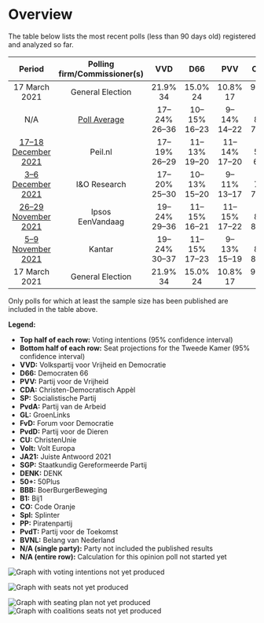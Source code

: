 # Overview

The table below lists the most recent polls (less than 90 days old) registered and analyzed so far.

| Period     | Polling firm/Commissioner(s) | VVD | D66 | PVV | CDA | SP | PvdA | GL | FvD | PvdD | CU | Volt | JA21 | SGP | DENK | 50+ | BBB | B1 | CO | Spl | PP | PvdT | BVNL |
|:----------:|:----------------------------:|:--:|:--:|:--:|:--:|:--:|:--:|:--:|:--:|:--:|:--:|:--:|:--:|:--:|:--:|:--:|:--:|:--:|:--:|:--:|:--:|:--:|:--:|
| 17 March 2021 | General Election | 21.9% <br> 34 | 15.0% <br> 24 | 10.8% <br> 17 | 9.5% <br> 15 | 6.0% <br> 9 | 5.7% <br> 9 | 5.2% <br> 8 | 5.0% <br> 8 | 3.8% <br> 6 | 3.4% <br> 5 | 2.4% <br> 3 | 2.4% <br> 3 | 2.1% <br> 3 | 2.0% <br> 3 | 1.0% <br> 1 | 1.0% <br> 1 | 0.8% <br> 1 | 0.4% <br> 0 | 0.3% <br> 0 | 0.2% <br> 0 | 0.0% <br> 0 | 0.0% <br> 0 |
| N/A | [Poll Average](average.html) | 17–24% <br> 26–36 | 10–15% <br> 16–23 | 9–14% <br> 14–22 | 4–8% <br> 7–11 | 4–7% <br> 6–10 | 4–7% <br> 6–13 | 4–7% <br> 6–11 | 2–5% <br> 2–9 | 4–7% <br> 6–10 | 2–5% <br> 4–7 | 3–7% <br> 4–10 | 3–7% <br> 4–10 | 2–3% <br> 2–4 | 1–3% <br> 1–4 | 0–2% <br> 0–2 | 3–7% <br> 5–10 | 0–2% <br> 0–2 | N/A <br> N/A | N/A <br> N/A | N/A <br> N/A | N/A <br> N/A | 0–1% <br> 0–1 |
| [17–18 December 2021](2021-12-18-Peilnl.html) | Peil.nl | 17–19% <br> 26–29 | 11–13% <br> 19–20 | 11–14% <br> 17–20 | 4–5% <br> 6–8 | 5–6% <br> 7–9 | 5–7% <br> 9–10 | 5–7% <br> 9–10 | 3–5% <br> 5–7 | 5–7% <br> 9–10 | 3–5% <br> 5–7 | 4–5% <br> 5–7 | 5–7% <br> 9–10 | 2–3% <br> 2–3 | 2–3% <br> 2–3 | 0% <br> 0 | 5–6% <br> 7–11 | 0–1% <br> 0–1 | N/A <br> N/A | N/A <br> N/A | N/A <br> N/A | N/A <br> N/A | 0–1% <br> 0–1 |
| [3–6 December 2021](2021-12-06-IOResearch.html) | I&O Research | 17–20% <br> 25–30 | 10–13% <br> 15–20 | 9–11% <br> 13–17 | 5–7% <br> 7–11 | 4–6% <br> 6–9 | 5–7% <br> 8–11 | 5–7% <br> 7–11 | 2–3% <br> 2–4 | 4–6% <br> 6–10 | 3–4% <br> 4–6 | 5–7% <br> 8–11 | 4–6% <br> 6–9 | 2–3% <br> 2–5 | 1–2% <br> 1–2 | 1–2% <br> 1–2 | 5–7% <br> 8–10 | 1–2% <br> 1–2 | N/A <br> N/A | N/A <br> N/A | N/A <br> N/A | N/A <br> N/A | 0–1% <br> 0–1 |
| [26–29 November 2021](2021-11-29-Ipsos.html) | Ipsos <br> EenVandaag | 19–24% <br> 29–36 | 11–15% <br> 16–21 | 11–15% <br> 17–22 | 5–8% <br> 8–12 | 4–7% <br> 6–12 | 4–7% <br> 6–9 | 4–7% <br> 6–9 | 2–4% <br> 3–6 | 4–7% <br> 6–9 | 2–5% <br> 4–6 | 2–5% <br> 4–6 | 3–5% <br> 4–7 | 2–4% <br> 3–5 | 2–3% <br> 2–5 | 0–1% <br> 0 | 3–6% <br> 5–8 | 0–1% <br> 0–2 | N/A <br> N/A | N/A <br> N/A | N/A <br> N/A | N/A <br> N/A | N/A <br> N/A |
| [5–9 November 2021](2021-11-09-Kantar.html) | Kantar | 19–24% <br> 30–37 | 11–15% <br> 17–23 | 9–13% <br> 15–19 | 5–8% <br> 8–12 | 4–7% <br> 6–9 | 5–8% <br> 7–13 | 5–8% <br> 7–11 | 3–5% <br> 4–9 | 4–7% <br> 5–9 | 2–4% <br> 4–6 | 4–7% <br> 5–10 | 3–5% <br> 4–6 | 1–3% <br> 2–4 | 1–3% <br> 2–3 | 1–2% <br> 0–2 | 3–5% <br> 4–7 | 1–2% <br> 1–2 | N/A <br> N/A | N/A <br> N/A | N/A <br> N/A | N/A <br> N/A | N/A <br> N/A |
| 17 March 2021 | General Election | 21.9% <br> 34 | 15.0% <br> 24 | 10.8% <br> 17 | 9.5% <br> 15 | 6.0% <br> 9 | 5.7% <br> 9 | 5.2% <br> 8 | 5.0% <br> 8 | 3.8% <br> 6 | 3.4% <br> 5 | 2.4% <br> 3 | 2.4% <br> 3 | 2.1% <br> 3 | 2.0% <br> 3 | 1.0% <br> 1 | 1.0% <br> 1 | 0.8% <br> 1 | 0.4% <br> 0 | 0.3% <br> 0 | 0.2% <br> 0 | 0.0% <br> 0 | 0.0% <br> 0 |

Only polls for which at least the sample size has been published are included in the table above.

**Legend:**
+ **Top half of each row:** Voting intentions (95% confidence interval)
+ **Bottom half of each row:** Seat projections for the Tweede Kamer (95% confidence interval)
+ **VVD:** Volkspartij voor Vrijheid en Democratie
+ **D66:** Democraten 66
+ **PVV:** Partij voor de Vrijheid
+ **CDA:** Christen-Democratisch Appèl
+ **SP:** Socialistische Partij
+ **PvdA:** Partij van de Arbeid
+ **GL:** GroenLinks
+ **FvD:** Forum voor Democratie
+ **PvdD:** Partij voor de Dieren
+ **CU:** ChristenUnie
+ **Volt:** Volt Europa
+ **JA21:** Juiste Antwoord 2021
+ **SGP:** Staatkundig Gereformeerde Partij
+ **DENK:** DENK
+ **50+:** 50Plus
+ **BBB:** BoerBurgerBeweging
+ **B1:** Bij1
+ **CO:** Code Oranje
+ **Spl:** Splinter
+ **PP:** Piratenpartij
+ **PvdT:** Partij voor de Toekomst
+ **BVNL:** Belang van Nederland
+ **N/A (single party):** Party not included the published results
+ **N/A (entire row):** Calculation for this opinion poll not started yet


![Graph with voting intentions not yet produced](average.png "Voting Intentions")

![Graph with seats not yet produced](average-seats.png "Seats")

![Graph with seating plan not yet produced](average-seating-plan.png "Seating Plan")
![Graph with coalitions seats not yet produced](average-coalitions-seats.png "Coalitions Seats")
